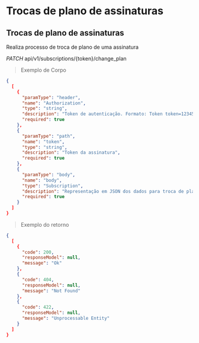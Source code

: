 # Trocas de plano de assinaturas


## Trocas de plano de assinaturas

Realiza processo de troca de plano de uma assinatura

<div class="api-endpoint">
  <div class="endpoint-data">
    <i class="label label-get">PATCH</i>
      api/v1/subscriptions/{token}/change_plan
  </div>
</div>


> Exemplo de Corpo

```json
{
  [
    {
      "paramType": "header",
      "name": "Authorization",
      "type": "string",
      "description": "Token de autenticação. Formato: Token token=123456",
      "required": true
    },
    {
      "paramType": "path",
      "name": "token",
      "type": "string",
      "description": "Token da assinatura",
      "required": true
    },
    {
      "paramType": "body",
      "name": "body",
      "type": "Subscription",
      "description": "Representação em JSON dos dados para troca de plano",
      "required": true
    }
  ]
}
```

> Exemplo do retorno

```json
{
  [
    {
      "code": 200,
      "responseModel": null,
      "message": "Ok"
    },
    {
      "code": 404,
      "responseModel": null,
      "message": "Not Found"
    },
    {
      "code": 422,
      "responseModel": null,
      "message": "Unprocessable Entity"
    }
  ]
}
```